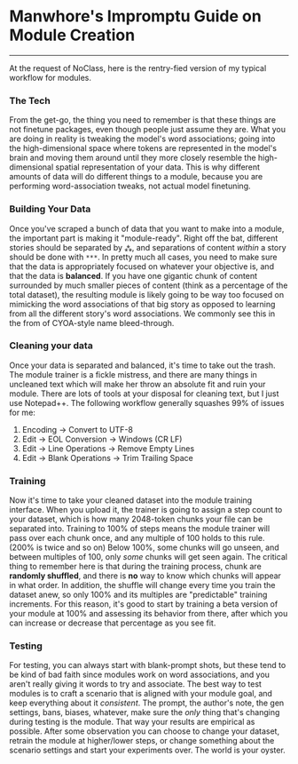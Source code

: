 # Manwhore's Impromptu Guide on Module Creation
***
At the request of NoClass, here is the rentry-fied version of my typical workflow for modules.

### The Tech
From the get-go, the thing you need to remember is that these things are not finetune packages, even though people just assume they are. What you are doing in reality is tweaking the model's word associations; going into the high-dimensional space where tokens are represented in the model's brain and moving them around until they more closely resemble the high-dimensional spatial representation of your data. This is why different amounts of data will do different things to a module, because you are performing word-association tweaks, not actual model finetuning.

### Building Your Data
Once you've scraped a bunch of data that you want to make into a module, the important part is making it "module-ready". Right off the bat, different stories should be separated by `⁂`, and separations of content *within* a story should be done with `***`. In pretty much all cases, you need to make sure that the data is appropriately focused on whatever your objective is, and that the data is **balanced**.
If you have one gigantic chunk of content surrounded by much smaller pieces of content (think as a percentage of the total dataset), the resulting module is likely going to be way too focused on mimicking the word associations of that big story as opposed to learning from all the different story's word associations. We commonly see this in the from of CYOA-style name bleed-through.

### Cleaning your data
Once your data is separated and balanced, it's time to take out the trash. The module trainer is a fickle mistress, and there are many things in uncleaned text which will make her throw an absolute fit and ruin your module. There are lots of tools at your disposal for cleaning text, but I just use Notepad++. The following workflow generally squashes 99% of issues for me:

1. Encoding → Convert to UTF-8
2. Edit → EOL Conversion → Windows (CR LF)
3. Edit → Line Operations → Remove Empty Lines
4. Edit → Blank Operations → Trim Trailing Space

### Training
Now it's time to take your cleaned dataset into the module training interface. When you upload it, the trainer is going to assign a step count to your dataset, which is how many 2048-token chunks your file can be separated into. Training to 100% of steps means the module trainer will pass over each chunk once, and any multiple of 100 holds to this rule. (200% is twice and so on) Below 100%, some chunks will go unseen, and between multiples of 100, only *some* chunks will get seen again.
The critical thing to remember here is that during the training process, chunk are **randomly shuffled**, and there is **no** way to know which chunks will appear in what order. In addition, the shuffle will change every time you train the dataset anew, so only 100% and its multiples are "predictable" training increments. For this reason, it's good to start by training a beta version of your module at 100% and assessing its behavior from there, after which you can increase or decrease that percentage as you see fit.

### Testing
For testing, you can always start with blank-prompt shots, but these tend to be kind of bad faith since modules work on word associations, and you aren't really giving it words to try and associate. The best way to test modules is to craft a scenario that is aligned with your module goal, and keep everything about it *consistent*. The prompt, the author's note, the gen settings, bans, biases, whatever, make sure the *only* thing that's changing during testing is the module. That way your results are empirical as possible. After some observation you can choose to change your dataset, retrain the module at higher/lower steps, or change something about the scenario settings and start your experiments over. The world is your oyster.
